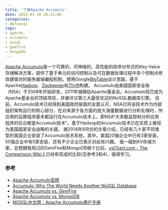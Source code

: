 ```yaml
---
title: '了解Apache Accumulo'
date: 2015-03-10 20:12:08
categories: 
- db+nosql
tags: 
- apache
- accumulo
- nosql
- gemfire
- mongodb
---
```

[Apache Accumulo](https://accumulo.apache.org/)是一个可靠的、可伸缩的、高性能的排序分布式的Key-Value存储解决方案，提供了基于单元的访问控制以及可在数据处理过程中多个控制点修改键值对的服务器端编程机制。使用Google[BigTable](http://research.google.com/archive/bigtable.html)设计思路，基于Apache[Hadoop](http://hadoop.apache.org/)、[Zookeeper](http://zookeeper.apache.org/)和[Thrift](http://thrift.apache.org/)构建。
Accumulo由美国国家安全局（NSA）于2008年开始研发，2011年捐赠给Apache基金会。Accumulo现已成为Apache基金会的顶级项目，并被评过第三大最受欢迎的NoSQL数据库引擎。
目前，Accumulo技术已经得到美国政府层面的全面认可，NSA已将该技术作为内部组织架构运行的核心部分，在对来源于各方面的庞大海量数据进行分析处理时，所应用的运算程序基本都运行在Accumulo技术上，即NSA“大多数监控和分析应用程序的后台都是Accumulo技术”。基于Hadoop的Accumulo技术已在实质上被视为美国国家安全战略的关键。
据2014年9月份的文章介绍，已经有几十家不同类型的美国企业安装了Accumulo技术系统，其中，美国20强企业中已有3家安装，50强企业中有5家安装，还有不少企业已表示对此有兴趣。
我一碰到KV存储方案，总想跟我用过的GemFire和MongoDB做个比较。[vsChart.com - The Comparision Wiki](http://vschart.com/)上已经有现成的比较(见参考3和4)，值得学习。

### 参考

- [Apache Accumulo官网](https://accumulo.apache.org/)  
- [Accumulo: Why The World Needs Another NoSQL Database](http://wikibon.org/blog/breaking-analysis-accumulo-why-the-world-needs-another-nosql-database/)  
- [Apache Accumulo vs. GemFire](http://vschart.com/compare/apache-accumulo/vs/gemfire)  
- [Apache Accumulo vs. MongoDB](http://vschart.com/compare/apache-accumulo/vs/mongodb)  
- [NOSQL中文网：Apache Accumulo用户手册](http://www.nosqldb.cn/1373093083484.html)  
